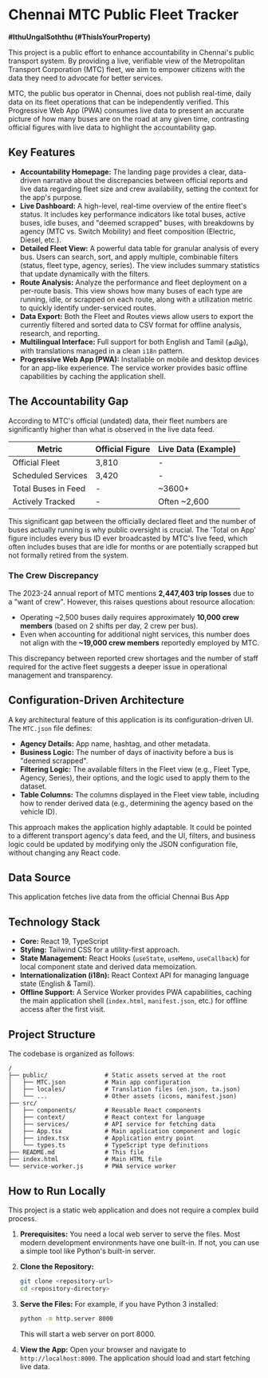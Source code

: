 # Chennai MTC Public Fleet Tracker

**#IthuUngalSoththu (#ThisIsYourProperty)**

This project is a public effort to enhance accountability in Chennai's public transport system. By providing a live, verifiable view of the Metropolitan Transport Corporation (MTC) fleet, we aim to empower citizens with the data they need to advocate for better services.

MTC, the public bus operator in Chennai, does not publish real-time, daily data on its fleet operations that can be independently verified. This Progressive Web App (PWA) consumes live data to present an accurate picture of how many buses are on the road at any given time, contrasting official figures with live data to highlight the accountability gap.

## Key Features

*   **Accountability Homepage:** The landing page provides a clear, data-driven narrative about the discrepancies between official reports and live data regarding fleet size and crew availability, setting the context for the app's purpose.
*   **Live Dashboard:** A high-level, real-time overview of the entire fleet's status. It includes key performance indicators like total buses, active buses, idle buses, and "deemed scrapped" buses, with breakdowns by agency (MTC vs. Switch Mobility) and fleet composition (Electric, Diesel, etc.).
*   **Detailed Fleet View:** A powerful data table for granular analysis of every bus. Users can search, sort, and apply multiple, combinable filters (status, fleet type, agency, series). The view includes summary statistics that update dynamically with the filters.
*   **Route Analysis:** Analyze the performance and fleet deployment on a per-route basis. This view shows how many buses of each type are running, idle, or scrapped on each route, along with a utilization metric to quickly identify under-serviced routes.
*   **Data Export:** Both the Fleet and Routes views allow users to export the currently filtered and sorted data to CSV format for offline analysis, research, and reporting.
*   **Multilingual Interface:** Full support for both English and Tamil (தமிழ்), with translations managed in a clean `i18n` pattern.
*   **Progressive Web App (PWA):** Installable on mobile and desktop devices for an app-like experience. The service worker provides basic offline capabilities by caching the application shell.

## The Accountability Gap

According to MTC's official (undated) data, their fleet numbers are significantly higher than what is observed in the live data feed.

| Metric                | Official Figure | Live Data (Example) |
| --------------------- | --------------- | ------------------- |
| Official Fleet        | 3,810           | -                   |
| Scheduled Services    | 3,420           | -                   |
| Total Buses in Feed   | -               | ~3600+              |
| Actively Tracked      | -               | Often  ~2,600       |

This significant gap between the officially declared fleet and the number of buses actually running is why public oversight is crucial. The 'Total on App' figure includes every bus ID ever broadcasted by MTC's live feed, which often includes buses that are idle for months or are potentially scrapped but not formally retired from the system.

### The Crew Discrepancy

The 2023-24 annual report of MTC mentions **2,447,403 trip losses** due to a "want of crew". However, this raises questions about resource allocation:

*   Operating ~2,500 buses daily requires approximately **10,000 crew members** (based on 2 shifts per day, 2 crew per bus).
*   Even when accounting for additional night services, this number does not align with the **~19,000 crew members** reportedly employed by MTC.

This discrepancy between reported crew shortages and the number of staff required for the active fleet suggests a deeper issue in operational management and transparency.

## Configuration-Driven Architecture

A key architectural feature of this application is its configuration-driven UI. The `MTC.json` file defines:
*   **Agency Details:** App name, hashtag, and other metadata.
*   **Business Logic:** The number of days of inactivity before a bus is "deemed scrapped".
*   **Filtering Logic:** The available filters in the Fleet view (e.g., Fleet Type, Agency, Series), their options, and the logic used to apply them to the dataset.
*   **Table Columns:** The columns displayed in the Fleet view table, including how to render derived data (e.g., determining the agency based on the vehicle ID).

This approach makes the application highly adaptable. It could be pointed to a different transport agency's data feed, and the UI, filters, and business logic could be updated by modifying only the JSON configuration file, without changing any React code.

## Data Source

This application fetches live data from the official Chennai Bus App


## Technology Stack

*   **Core:** React 19, TypeScript
*   **Styling:** Tailwind CSS for a utility-first approach.
*   **State Management:** React Hooks (`useState`, `useMemo`, `useCallback`) for local component state and derived data memoization.
*   **Internationalization (i18n):** React Context API for managing language state (English & Tamil).
*   **Offline Support:** A Service Worker provides PWA capabilities, caching the main application shell (`index.html`, `manifest.json`, etc.) for offline access after the first visit.

## Project Structure

The codebase is organized as follows:

```
/
├── public/                # Static assets served at the root
│   ├── MTC.json           # Main app configuration
│   ├── locales/           # Translation files (en.json, ta.json)
│   └── ...                # Other assets (icons, manifest.json)
├── src/
│   ├── components/        # Reusable React components
│   ├── context/           # React context for language
│   ├── services/          # API service for fetching data
│   ├── App.tsx            # Main application component and logic
│   ├── index.tsx          # Application entry point
│   └── types.ts           # TypeScript type definitions
├── README.md              # This file
├── index.html             # Main HTML file
└── service-worker.js      # PWA service worker
```

## How to Run Locally

This project is a static web application and does not require a complex build process.

1.  **Prerequisites:** You need a local web server to serve the files. Most modern development environments have one built-in. If not, you can use a simple tool like Python's built-in server.
2.  **Clone the Repository:**
    ```bash
    git clone <repository-url>
    cd <repository-directory>
    ```
3.  **Serve the Files:**
    For example, if you have Python 3 installed:
    ```bash
    python -m http.server 8000
    ```
    This will start a web server on port 8000.

4.  **View the App:**
    Open your browser and navigate to `http://localhost:8000`. The application should load and start fetching live data.
